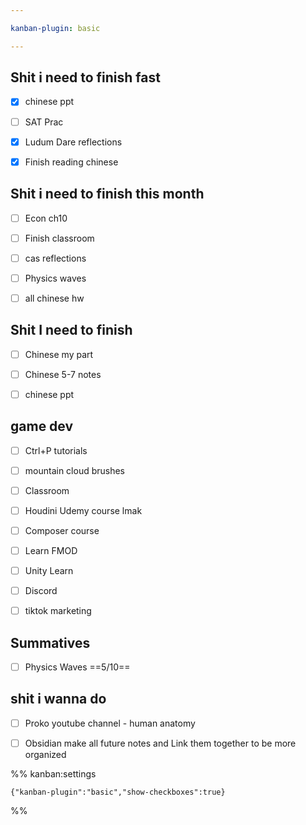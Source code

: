```yaml
---

kanban-plugin: basic

---
```


## Shit i need to finish fast

- [x] chinese ppt
- [ ] SAT Prac
- [x] Ludum Dare reflections<br>
- [x] Finish reading chinese


## Shit i need to finish this month

- [ ] Econ ch10
- [ ] Finish classroom
- [ ] cas reflections
- [ ] Physics waves
- [ ] all chinese hw


## Shit I need to finish

- [ ] Chinese my part
- [ ] Chinese 5-7 notes
- [ ] chinese ppt


## game dev

- [ ] Ctrl+P tutorials
- [ ] mountain cloud brushes
- [ ] Classroom
- [ ] Houdini Udemy course lmak
- [ ] Composer course
- [ ] Learn FMOD
- [ ] Unity Learn
- [ ] Discord
- [ ] tiktok marketing


## Summatives

- [ ] Physics Waves ==5/10==


## shit i wanna do

- [ ] Proko youtube channel - human anatomy
- [ ] Obsidian make all future notes and Link them together to be more organized




%% kanban:settings
```
{"kanban-plugin":"basic","show-checkboxes":true}
```
%%